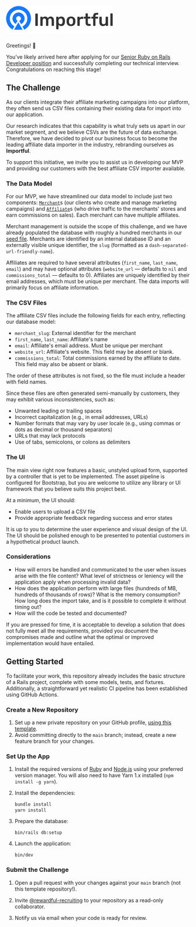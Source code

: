 ## ![Importful](app/assets/images/logo.svg)

Greetings! :wave:

You’ve likely arrived here after applying for our [Senior Ruby on Rails Developer position](https://job-boards.eu.greenhouse.io/saasgroup/jobs/4493905101) and successfully completing our technical interview. Congratulations on reaching this stage!

## The Challenge

As our clients integrate their affiliate marketing campaigns into our platform, they often send us CSV files containing their existing data for import into our application.

Our research indicates that this capability is what truly sets us apart in our market segment, and we believe CSVs are the future of data exchange. Therefore, we have decided to pivot our business focus to become the leading affiliate data importer in the industry, rebranding ourselves as **Importful**.

To support this initiative, we invite you to assist us in developing our MVP and providing our customers with the best affiliate CSV importer available.

### The Data Model

For our MVP, we have streamlined our data model to include just two components: [`Merchant`](./app/models/merchant.rb)s (our clients who create and manage marketing campaigns) and [`Affiliate`](./app/models/affiliate.rb)s (who drive traffic to the merchants' stores and earn commissions on sales). Each merchant can have multiple affiliates.

Merchant management is outside the scope of this challenge, and we have already populated the database with roughly a hundred merchants in our [seed file](./db/seeds.rb). Merchants are identified by an internal database ID and an externally visible unique identifier, the `slug` (formatted as a `dash-separated-url-friendly-name`).

Affiliates are required to have several attributes (`first_name`, `last_name`, `email`) and may have optional attributes (`website_url` — defaults to `nil` and `commissions_total` — defaults to 0). Affiliates are uniquely identified by their email addresses, which must be unique per merchant. The data imports will primarily focus on affiliate information.

### The CSV Files

The affiliate CSV files include the following fields for each entry, reflecting our database model:

- `merchant_slug`: External identifier for the merchant
- `first_name`, `last_name`: Affiliate's name
- `email`: Affiliate's email address. Must be unique per merchant
- `website_url`: Affiliate's website. This field may be absent or blank.
- `commissions_total`: Total commissions earned by the affiliate to date. This field may also be absent or blank.

The order of these attributes is not fixed, so the file must include a header with field names.

Since these files are often generated semi-manually by customers, they may exhibit various inconsistencies, such as:

- Unwanted leading or trailing spaces
- Incorrect capitalization (e.g., in email addresses, URLs)
- Number formats that may vary by user locale (e.g., using commas or dots as decimal or thousand separators)
- URLs that may lack protocols
- Use of tabs, semicolons, or colons as delimiters

### The UI

The main view right now features a basic, unstyled upload form, supported by a controller that is yet to be implemented. The asset pipeline is configured for Bootstrap, but you are welcome to utilize any library or UI framework that you believe suits this project best.

At a minimum, the UI should:

- Enable users to upload a CSV file
- Provide appropriate feedback regarding success and error states

It is up to you to determine the user experience and visual design of the UI. The UI should be polished enough to be presented to potential customers in a hypothetical product launch.

### Considerations

- How will errors be handled and communicated to the user when issues arise with the file content? What level of strictness or leniency will the application apply when processing invalid data?
- How does the application perform with large files (hundreds of MB, hundreds of thousands of rows)? What is the memory consumption? How long does the import take, and is it possible to complete it without timing out?
- How will the code be tested and documented?

If you are pressed for time, it is acceptable to develop a solution that does not fully meet all the requirements, provided you document the compromises made and outline what the optimal or improved implementation would have entailed.

## Getting Started

To facilitate your work, this repository already includes the basic structure of a Rails project, complete with some models, tests, and fixtures. Additionally, a straightforward yet realistic CI pipeline has been established using GitHub Actions.

### Create a New Repository

1. Set up a new private repository on your GitHub profile, [using this template](https://docs.github.com/en/repositories/creating-and-managing-repositories/creating-a-repository-from-a-template#creating-a-repository-from-a-template).
2. Avoid committing directly to the `main` branch; instead, create a new feature branch for your changes.

### Set Up the App

1. Install the required versions of [Ruby](./.ruby-version) and [Node.js](./.node-version) using your preferred version manager. You will also need to have Yarn 1.x installed (`npm install -g yarn`).

2. Install the dependencies:

   ```console
   bundle install
   yarn install
   ```

3. Prepare the database:

   ```console
   bin/rails db:setup
   ```

4. Launch the application:

   ```console
   bin/dev
   ```

### Submit the Challenge

1. Open a pull request with your changes against your `main` branch (not this template repository!).

2. Invite [@rewardful-recruiting](https://github.com/rewardful-recruiting) to your repository as a read-only collaborator.

3. Notify us via email when your code is ready for review.
